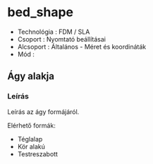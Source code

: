 # bed_shape

* Technológia : FDM / SLA
* Csoport : Nyomtató beállításai
* Alcsoport : Általános - Méret és koordináták
* Mód :

## Ágy alakja

### Leírás

Leírás az ágy formájáról.

Elérhető formák:
- Téglalap
- Kör alakú
- Testreszabott